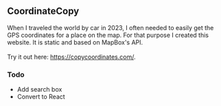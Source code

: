 ## CoordinateCopy

When I traveled the world by car in 2023, I often needed to easily get the GPS coordinates for a place on the map. For that purpose I created this website. It is static and based on MapBox's API. <br><br>
Try it out here: https://copycoordinates.com/.

### Todo
* Add search box
* Convert to React